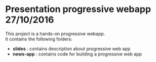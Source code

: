 # Presentation progressive webapp 27/10/2016

This project is a hands-on progressive webapp.  
It contains the following folders:

- **slides** : contains description about progressive web app 
- **news-app** : contains code for building a progressive web app
